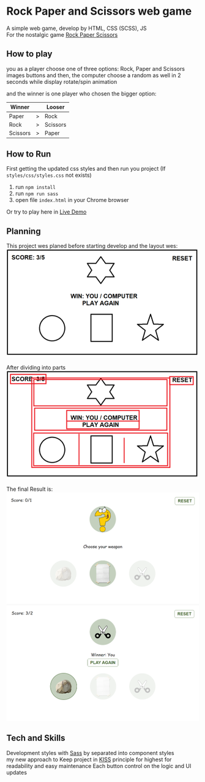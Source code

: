 # Rock Paper and Scissors web game

A simple web game, develop by HTML, CSS (SCSS), JS <br/>
For the nostalgic game [Rock Paper Scissors](https://he.wikipedia.org/wiki/%D7%90%D7%91%D7%9F_%D7%A0%D7%99%D7%99%D7%A8_%D7%95%D7%9E%D7%A1%D7%A4%D7%A8%D7%99%D7%99%D7%9D)

## How to play
you as a player choose one of three options: Rock, Paper and Scissors images buttons
and then, the computer choose a random as well in 2 seconds while display rotate/spin animation

and the winner is one player who chosen the bigger option: <br>

| Winner   |     | Looser   |
|----------|:---:|----------|
| Paper    | \>  | Rock     |    
| Rock     | \>  | Scissors |    
| Scissors | \>  | Paper    |

## How to Run
First getting the updated css styles and then run you project
(If `styles/css/styles.css` not exists)
1. run `npm install`
2. run `npm run sass`
3. open file `index.html` in your Chrome browser

Or try to play here in [Live Demo](//#)

## Planning
This project wes planed before starting develop and the layout wes: 
![planning](assets/screenshot.png)

After dividing into parts
![planning-divs](assets/screenshot-containers.png)

The final Result is:
![planning-result1](assets/screenshot-app2.png)
![planning-result2](assets/screenshot-app.png)


## Tech and Skills
Development styles with [Sass](https://sass-lang.com/) by separated into component styles <br>
my new approach to Keep project in [KISS](https://he.wikipedia.org/wiki/KISS) principle for highest for readability and easy maintenance
Each button control on the logic and UI updates
